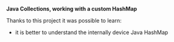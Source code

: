 **Java Collections, working with a custom HashMap**

Thanks to this project it was possible to learn:
- it is better to understand the internally device Java HashMap
